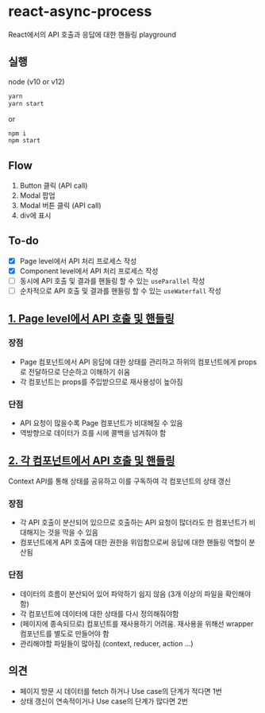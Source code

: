 # react-async-process
React에서의 API 호출과 응답에 대한 핸들링 playground

## 실행
node (v10 or v12)
```sh
yarn
yarn start
```
or
```sh
npm i
npm start
```

## Flow
1. Button 클릭 (API call)
2. Modal 팝업
3. Modal 버튼 클릭 (API call)
4. div에 표시

## To-do
- [x] Page level에서 API 처리 프로세스 작성
- [x] Component level에서 API 처리 프로세스 작성
- [ ] 동시에 API 호출 및 결과를 핸들링 할 수 있는 `useParallel` 작성
- [ ] 순차적으로 API 호출 및 결과를 핸들링 할 수 있는 `useWaterfall` 작성

## [1. Page level에서 API 호출 및 핸들링](https://github.com/doong-jo/react-async-process/tree/master)

### 장점
- Page 컴포넌트에서 API 응답에 대한 상태를 관리하고 하위의 컴포넌트에게 props로 전달하므로 단순하고 이해하기 쉬움
- 각 컴포넌트는 props를 주입받으므로 재사용성이 높아짐

### 단점
- API 요청이 많을수록 Page 컴포넌트가 비대해질 수 있음
- 역방향으로 데이터가 흐를 시에 콜백을 넘겨줘야 함

## [2. 각 컴포넌트에서 API 호출 및 핸들링](https://github.com/doong-jo/react-async-process/tree/component)
Context API를 통해 상태를 공유하고 이를 구독하여 각 컴포넌트의 상태 갱신

### 장점
- 각 API 호출이 분산되어 있으므로 호출하는 API 요청이 많더라도 한 컴포넌트가 비대해지는 것을 막을 수 있음
- 컴포넌트에게 API 호출에 대한 권한을 위임함으로써 응답에 대한 핸들링 역할이 분산됨

### 단점
- 데이터의 흐름이 분산되어 있어 파악하기 쉽지 않음 (3개 이상의 파일을 확인해야 함)
- 각 컴포넌트에 데이터에 대한 상태를 다시 정의해줘야함
- (페이지에 종속되므로) 컴포넌트를 재사용하기 어려움. 재사용을 위해선 wrapper 컴포넌트를 별도로 만들어야 함
- 관리해야할 파일들이 많아짐 (context, reducer, action ...)


## 의견
- 페이지 방문 시 데이터를 fetch 하거나 Use case의 단계가 적다면 1번
- 상태 갱신이 연속적이거나 Use case의 단계가 많다면 2번
